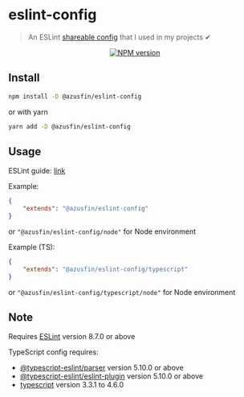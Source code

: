# eslint-config
> An ESLint [shareable config](https://eslint.org/docs/developer-guide/shareable-configs.html) that I used in my projects ✔

<div align="center">
<a href="https://www.npmjs.com/package/@azusfin/eslint-config"><img src="https://img.shields.io/npm/v/@azusfin/eslint-config?maxAge=3600" alt="NPM version" ><a/>
</div>

## Install

```bash
npm install -D @azusfin/eslint-config
```
or with yarn
```bash
yarn add -D @azusfin/eslint-config
```

## Usage

ESLint guide: [link](https://eslint.org/docs/user-guide/configuring#using-a-shareable-configuration-package)

Example:
```json
{
	"extends": "@azusfin/eslint-config"
}
```
or `"@azusfin/eslint-config/node"` for Node environment


Example (TS):
```json
{
    "extends": "@azusfin/eslint-config/typescript"
}
```
or `"@azusfin/eslint-config/typescript/node"` for Node environment

## Note

Requires [ESLint](https://npmjs.com/package/eslint) version 8.7.0 or above

TypeScript config requires:
* [@typescript-eslint/parser](https://npmjs.com/package/@typescript-eslint/parser) version 5.10.0 or above
* [@typescript-eslint/eslint-plugin](https://npmjs.com/package/@typescript-eslint/eslint-plugin) version 5.10.0 or above
* [typescript](https://npmjs.com/package/typescript) version 3.3.1 to 4.6.0
